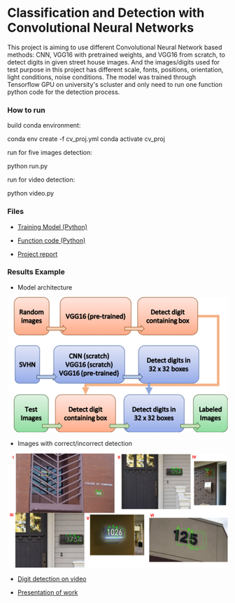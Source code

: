 # Classification and Detection with Convolutional Neural Networks

This project is aiming to use different Convolutional Neural Network based methods: CNN, VGG16 with pretrained weights, and VGG16 from scratch, to detect digits in given street house images. And the images/digits used for test purpose in this project has different scale, fonts, positions, orientation, light conditions, noise conditions. The model was trained through Tensorflow GPU on university's scluster and only need to run one function python code for the detection process.

### How to run

build conda environment:

conda env create -f cv_proj.yml
conda activate cv_proj

run for five images detection:

python run.py

run for video detection:

python video.py

### Files

* [Training Model (Python)](https://github.com/chd415/Computer-Vision/blob/master/Classification-and-Detection-with-Convolutional-Neural-Networks/Qiao_run.ipynb)

* [Function code (Python)](https://github.com/chd415/Computer-Version/blob/master/Classification-and-Detection-with-Convolutional-Neural-Networks/run.py)

* [Project report](https://github.com/chd415/Computer-Version/blob/master/Classification-and-Detection-with-Convolutional-Neural-Networks/report.pdf)


### Results Example

* Model architecture
<img src="./licence/flowchart.png" width="850" />

* Images with correct/incorrect detection

<img src="./licence/fiveimage.png" width="850" />



* [Digit detection on video](https://www.dropbox.com/s/yem9rn8a5y0esij/output.mp4?dl=0)

* [Presentation of work](https://www.dropbox.com/s/t4xni9ne5ruueru/presentation.mp4?dl=0)



